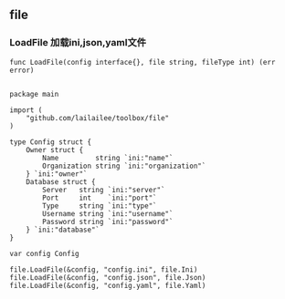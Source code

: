 ## file

### LoadFile 加载ini,json,yaml文件

`func LoadFile(config interface{}, file string, fileType int) (err error)`

```golang

package main

import (
	"github.com/lailailee/toolbox/file"
)

type Config struct {
	Owner struct {
		Name         string `ini:"name"`
		Organization string `ini:"organization"`
	} `ini:"owner"`
	Database struct {
		Server   string `ini:"server"`
		Port     int    `ini:"port"`
		Type     string `ini:"type"`
		Username string `ini:"username"`
		Password string `ini:"password"`
	} `ini:"database"`
}

var config Config

file.LoadFile(&config, "config.ini", file.Ini)
file.LoadFile(&config, "config.json", file.Json)
file.LoadFile(&config, "config.yaml", file.Yaml)
```

  

